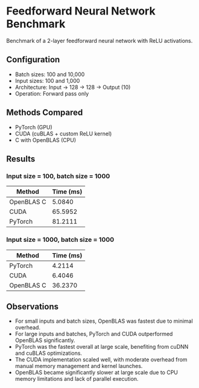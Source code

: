 # Feedforward Neural Network Benchmark

Benchmark of a 2-layer feedforward neural network with ReLU activations.

## Configuration

- Batch sizes: 100 and 10,000
- Input sizes: 100 and 1,000
- Architecture: Input → 128 → 128 → Output (10)
- Operation: Forward pass only

## Methods Compared

- PyTorch (GPU)
- CUDA (cuBLAS + custom ReLU kernel)
- C with OpenBLAS (CPU)

## Results

### Input size = 100, batch size = 1000

| Method       | Time (ms)  |
|--------------|------------|
| OpenBLAS C   | 5.0840     |
| CUDA         | 65.5952    |
| PyTorch      | 81.2111    |

### Input size = 1000, batch size = 1000

| Method       | Time (ms)  |
|--------------|------------|
| PyTorch      | 4.2114     |
| CUDA         | 6.4046     |
| OpenBLAS C   | 36.2370    |

## Observations

- For small inputs and batch sizes, OpenBLAS was fastest due to minimal overhead.
- For large inputs and batches, PyTorch and CUDA outperformed OpenBLAS significantly.
- PyTorch was the fastest overall at large scale, benefiting from cuDNN and cuBLAS optimizations.
- The CUDA implementation scaled well, with moderate overhead from manual memory management and kernel launches.
- OpenBLAS became significantly slower at large scale due to CPU memory limitations and lack of parallel execution.


